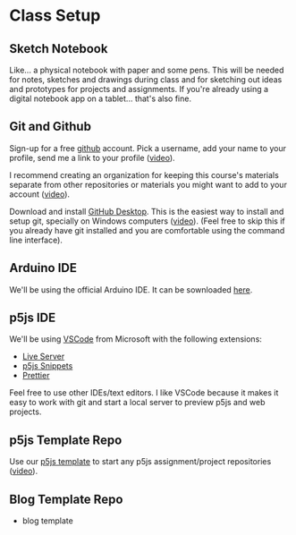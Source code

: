 ---
---
# Class Setup

## Sketch Notebook

Like... a physical notebook with paper and some pens. This will be needed for notes, sketches and drawings during class and for sketching out ideas and prototypes for projects and assignments. If you're already using a digital notebook app on a tablet... that's also fine.

## Git and Github

Sign-up for a free [github](https://github.com) account. Pick a username, add your name to your profile, send me a link to your profile ([video]()).

I recommend creating an organization for keeping this course's materials separate from other repositories or materials you might want to add to your account ([video]()).

Download and install [GitHub Desktop](https://desktop.github.com/). This is the easiest way to install and setup git, specially on Windows computers ([video]()). (Feel free to skip this if you already have git installed and you are comfortable using the command line interface).

## Arduino IDE

We'll be using the official Arduino IDE. It can be sownloaded [here](https://www.arduino.cc/en/software).

## p5js IDE

We'll be using [VSCode](https://code.visualstudio.com/) from Microsoft with the following extensions:

- [Live Server](https://marketplace.visualstudio.com/items?itemName=ritwickdey.LiveServer)
- [p5js Snippets](https://marketplace.visualstudio.com/items?itemName=acidic9.p5js-snippets)
- [Prettier](https://marketplace.visualstudio.com/items?itemName=esbenp.prettier-vscode)

Feel free to use other IDEs/text editors. I like VSCode because it makes it easy to work with git and start a local server to preview p5js and web projects.

## p5js Template Repo

Use our [p5js template](https://github.com/DM-GY-6063-2023F-D/p5js-template) to start any p5js assignment/project repositories ([video]()).

## Blog Template Repo
- blog template

